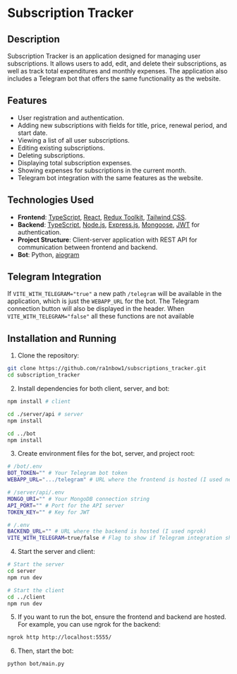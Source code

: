 # Subscription Tracker

## Description

Subscription Tracker is an application designed for managing user subscriptions. It allows users to add, edit, and delete their subscriptions, as well as track total expenditures and monthly expenses. The application also includes a Telegram bot that offers the same functionality as the website.

## Features

- User registration and authentication.
- Adding new subscriptions with fields for title, price, renewal period, and start date.
- Viewing a list of all user subscriptions.
- Editing existing subscriptions.
- Deleting subscriptions.
- Displaying total subscription expenses.
- Showing expenses for subscriptions in the current month.
- Telegram bot integration with the same features as the website.

## Technologies Used

- **Frontend**: [TypeScript](https://www.typescriptlang.org), [React](https://react.dev), [Redux Toolkit](https://redux-toolkit.js.org), [Tailwind CSS](https://tailwindcss.com).
- **Backend**: [TypeScript](https://www.typescriptlang.org), [Node.js](https://nodejs.org/en), [Express.js](https://expressjs.com), [Mongoose](https://mongoosejs.com), [JWT](https://jwt.io) for authentication.
- **Project Structure**: Client-server application with REST API for communication between frontend and backend.
- **Bot**: Python, [aiogram](https://docs.aiogram.dev/en/v3.1.1/index.html)

## Telegram Integration

If `VITE_WITH_TELEGRAM="true"` a new path `/telegram` will be available in the application, which is just the
`WEBAPP_URL` for the bot. The Telegram connection button will also be displayed in the header. When `VITE_WITH_TELEGRAM="false"` all these functions are not available



## Installation and Running

1. Clone the repository:

```bash
git clone https://github.com/ra1nbow1/subscriptions_tracker.git
cd subscription_tracker
```

2. Install dependencies for both client, server, and bot:

```bash
npm install # client

cd ./server/api # server
npm install

cd ../bot
npm install
```

3. Create environment files for the bot, server, and project root:

```bash
# /bot/.env
BOT_TOKEN="" # Your Telegram bot token
WEBAPP_URL=".../telegram" # URL where the frontend is hosted (I used netlify)

# /server/api/.env
MONGO_URI="" # Your MongoDB connection string
API_PORT="" # Port for the API server
TOKEN_KEY="" # Key for JWT

# /.env
BACKEND_URL="" # URL where the backend is hosted (I used ngrok)
VITE_WITH_TELEGRAM=true/false # Flag to show if Telegram integration should be enabled
```

4. Start the server and client:

```bash
# Start the server
cd server
npm run dev

# Start the client
cd ../client
npm run dev
```

5. If you want to run the bot, ensure the frontend and backend are hosted. For example, you can use ngrok for the backend:

```bash
ngrok http http://localhost:5555/
```

6. Then, start the bot:
```bash
python bot/main.py
```
